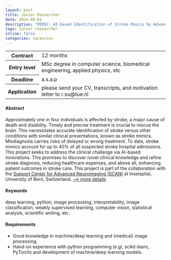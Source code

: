 ```yaml
---
layout: post
title: Junior Researcher
date: 2024-09-01
description: "MIMIC: AI-based Identification of Stroke Mimics by Advanced Neuroimaging"
tags: junior_researcher
inline: false
categories: vacancies
---
```


<table>
  <tr>
    <th>Contract</th>
    <td>12 months</td>
  </tr>
  <tr>
    <th>Entry level</th>
    <td>MSc degree in computer science, biomedical engineering, applied physics, etc</td>
  </tr>
  <tr>
    <th>Deadline</th>
    <td>a.s.a.p</td>
  </tr>
  <tr>
    <th>Application</th>
    <td>please send your CV, transcripts, and motivation letter to r.su@tue.nl</td>
  </tr>
</table>


#### Abstract
Approximately one in four individuals is affected by stroke, a major cause of death and disability. Timely and precise treatment is crucial to rescue the brain. This necessitates accurate identification of stroke versus other conditions with similar clinical presentations, known as stroke mimics. Misdiagnosis carries risks of delayed or wrong treatment. To date, stroke mimics account for up to 40% of all suspected stroke hospital admissions. This project seeks to address the clinical challenge via AI-based innovations. This promises to discover novel clinical knowledge and refine stroke diagnosis, reducing healthcare expenses, and above all, enhancing patient outcomes in stroke care. This project is part of the collaboration with the [Support Center for Advanced Neuroimaging (SCAN)](http://www.scancore.org/) at Inselspital, University of Bern, Switzerland. [--> more details](assets/vacancies/2024-09-01-junior_researcher_ained_mimic.pdf)

#### Keywords 
deep learning, python, image processing, interpretability, image classification, weakly supervised learning, computer vision, statistical analysis, scientific writing, etc.

#### Requirements
- Good knowledge in machine/deep learning and (medical) image processing.
- Hand-on experience with python programming (e.gl, scikit-learn, PyTorch) and development of machine/deep learning models.

